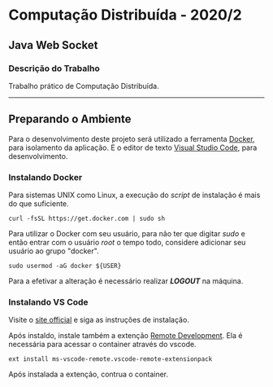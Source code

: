 # Computação Distribuída - 2020/2

## Java Web Socket

### Descrição do Trabalho

Trabalho prático de Computação Distribuída.

---

## Preparando o Ambiente

Para o desenvolvimento deste projeto será utilizado a ferramenta [Docker](https://www.docker.com/get-started), para isolamento da aplicação. E o editor de texto [Visual Studio Code](https://code.visualstudio.com/), para desenvolvimento.

### Instalando Docker

Para sistemas UNIX como Linux, a execução do *script* de instalação é mais do que suficiente.

```shell
curl -fsSL https://get.docker.com | sudo sh
```

Para utilizar o Docker com seu usuário, para não ter que digitar *sudo* e então entrar com o usuário *root* o tempo todo, considere adicionar seu usuário ao grupo "docker".

```shell
sudo usermod -aG docker ${USER}
```

Para a efetivar a alteração é necessário realizar ***LOGOUT*** na máquina.

### Instalando VS Code

Visite o [site official](https://code.visualstudio.com/) e siga as instruções de instalação.

Após instaldo, instale também a extenção [Remote Development](https://marketplace.visualstudio.com/items?itemName=ms-vscode-remote.vscode-remote-extensionpack). Ela é necessária para acessar o container através do vscode.

```shell
ext install ms-vscode-remote.vscode-remote-extensionpack
```

Após instalada a extenção, contrua o container.